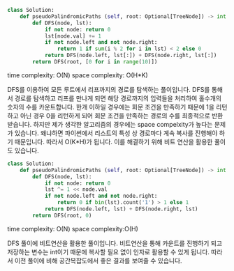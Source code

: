 ```python
class Solution:
    def pseudoPalindromicPaths (self, root: Optional[TreeNode]) -> int:
        def DFS(node, lst):
            if not node: return 0
            lst[node.val] += 1
            if not node.left and not node.right:
                return 1 if sum(i % 2 for i in lst) < 2 else 0
            return DFS(node.left, lst[:]) + DFS(node.right, lst[:])
        return DFS(root, [0 for i in range(10)])
```

time complexity: O(N)
space complexity: O(H*K)

DFS를 이용하여 모든 루트에서 리프까지의 경로를 탐색하는 풀이입니다.
DFS를 통해서 경로를 탐색하고 리프를 만나게 되면 해당 경로까지의 입력들을 처리하여 홀수개의 숫자의 수를 카운트합니다.
한개 이하일 경우에는 회문 조건을 만족하기 때문에 1을 리턴하고 아닌 경우 0을 리턴하게 되어 회문 조건을 만족하는 경로의 수를 최종적으로 반환받습니다.
하지만 제가 생각한 알고리즘의 경우에는 space compelxity가 높다는 문제가 있습니다. 왜냐하면 파이썬에서 리스트의 특성 상 경로마다 계속 복사를 진행해야 하기 때문입니다. 따라서 O(K*H)가 됩니다. 이를 해결하기 위해 비트 연산을 활용한 풀이도 있습니다.



```python
class Solution:
    def pseudoPalindromicPaths (self, root: Optional[TreeNode]) -> int:
        def DFS(node, lst):
            if not node: return 0
            lst ^= 1 << node.val
            if not node.left and not node.right:
                return 0 if bin(lst).count('1') > 1 else 1
            return DFS(node.left, lst) + DFS(node.right, lst)
        return DFS(root, 0)
```

time complexity: O(N)
space complexity:O(H)

DFS 풀이에 비트연산을 활용한 풀이입니다.
비트연산을 통해 카운트를 진행하기 되고 저장하는 변수는 int이기 때문에 복사할 필요 없이 인자로 활용할 수 있게 됩니다.
따라서 이전 풀이에 비해 공간복잡도에서 좋은 결과를 보여줄 수 있습니다.